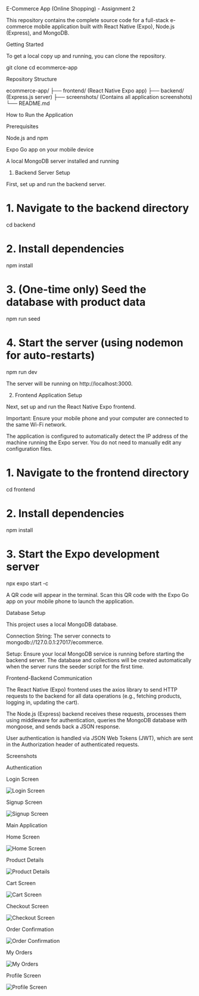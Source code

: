 ﻿E-Commerce App (Online Shopping) - Assignment 2

This repository contains the complete source code for a full-stack e-commerce mobile application built with React Native (Expo), Node.js (Express), and MongoDB.

Getting Started

To get a local copy up and running, you can clone the repository.

git clone [<your-repository-url>](https://github.com/Raheel2k4/E-Commerce-App)
cd ecommerce-app


Repository Structure

ecommerce-app/
├── frontend/          (React Native Expo app)
├── backend/           (Express.js server)
├── screenshots/       (Contains all application screenshots)
└── README.md


How to Run the Application

Prerequisites

Node.js and npm

Expo Go app on your mobile device

A local MongoDB server installed and running

1. Backend Server Setup

First, set up and run the backend server.

# 1. Navigate to the backend directory
cd backend

# 2. Install dependencies
npm install

# 3. (One-time only) Seed the database with product data
npm run seed

# 4. Start the server (using nodemon for auto-restarts)
npm run dev


The server will be running on http://localhost:3000.

2. Frontend Application Setup

Next, set up and run the React Native Expo frontend.

Important: Ensure your mobile phone and your computer are connected to the same Wi-Fi network.

The application is configured to automatically detect the IP address of the machine running the Expo server. You do not need to manually edit any configuration files.

# 1. Navigate to the frontend directory
cd frontend

# 2. Install dependencies
npm install

# 3. Start the Expo development server
npx expo start -c


A QR code will appear in the terminal. Scan this QR code with the Expo Go app on your mobile phone to launch the application.

Database Setup

This project uses a local MongoDB database.

Connection String: The server connects to mongodb://127.0.0.1:27017/ecommerce.

Setup: Ensure your local MongoDB service is running before starting the backend server. The database and collections will be created automatically when the server runs the seeder script for the first time.

Frontend-Backend Communication

The React Native (Expo) frontend uses the axios library to send HTTP requests to the backend for all data operations (e.g., fetching products, logging in, updating the cart).

The Node.js (Express) backend receives these requests, processes them using middleware for authentication, queries the MongoDB database with mongoose, and sends back a JSON response.

User authentication is handled via JSON Web Tokens (JWT), which are sent in the Authorization header of authenticated requests.

Screenshots


Authentication

Login Screen

![Login Screen](screenshots/login-screen.png)

Signup Screen

![Signup Screen](screenshots/signup-screen.png)





Main Application

Home Screen

![Home Screen](screenshots/home-screen.png)

Product Details

![Product Details](screenshots/product-details.png)

Cart Screen

![Cart Screen](screenshots/cart-screen.png)

Checkout Screen

![Checkout Screen](screenshots/checkout-screen.png)

Order Confirmation

![Order Confirmation](screenshots/order-confirmation.png)

My Orders

![My Orders](screenshots/my-orders.png)

Profile Screen

![Profile Screen](screenshots/profile-screen.png)

